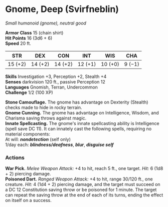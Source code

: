 # Gnome, Deep (Svirfneblin) 
_Small humanoid (gnome), neutral good_

**Armor Class** 15 (chain shirt)    
**Hit Points** 16 (3d6 + 6)    
**Speed** 20 ft. 

| STR     | DEX     | CON     | INT     | WIS     | CHA     |
|---------|---------|---------|---------|---------|---------|
| 15 (+2) | 14 (+2) | 14 (+2) | 12 (+1) | 10 (+0) | 9 (−1)  |

**Skills** Investigation +3, Perception +2, Stealth +4    
**Senses** darkvision 120 ft., passive Perception 12    
**Languages** Gnomish, Terran, Undercommon    
**Challenge** 1/2 (100 XP) 

**Stone Camouflage.** The gnome has advantage on Dexterity (Stealth) checks made to hide in rocky terrain.    
**Gnome Cunning.** The gnome has advantage on Intelligence, Wisdom, and Charisma saving throws against magic.    
**Innate Spellcasting.** The gnome's innate spellcasting ability is Intelligence (spell save DC 11). It can innately cast the following spells, requiring no material components:    
At will: **_nondetection_** (self only)    
1/day each: **_blindness/deafness_**, **_blur_**, **_disguise self_** 

### Actions 
**War Pick.** _Melee Weapon Attack:_ +4 to hit, reach 5 ft., one target. _Hit:_ 6 (1d8 + 2) piercing damage.    
**Poisoned Dart.** _Ranged Weapon Attack:_ +4 to hit, range 30/120 ft., one creature. _Hit:_ 4 (1d4 + 2) piercing damage, and the target must succeed on a DC 12 Constitution saving throw or be poisoned for 1 minute. The target can repeat the saving throw at the end of each of its turns, ending the effect on itself on a success.
